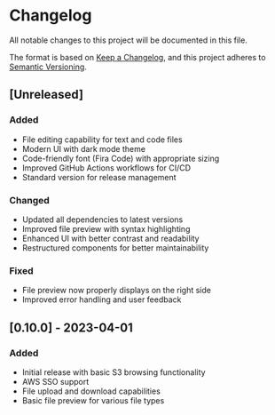 # Changelog

All notable changes to this project will be documented in this file.

The format is based on [Keep a Changelog](https://keepachangelog.com/en/1.0.0/),
and this project adheres to [Semantic Versioning](https://semver.org/spec/v2.0.0.html).

## [Unreleased]

### Added
- File editing capability for text and code files
- Modern UI with dark mode theme
- Code-friendly font (Fira Code) with appropriate sizing
- Improved GitHub Actions workflows for CI/CD
- Standard version for release management

### Changed
- Updated all dependencies to latest versions
- Improved file preview with syntax highlighting
- Enhanced UI with better contrast and readability
- Restructured components for better maintainability

### Fixed
- File preview now properly displays on the right side
- Improved error handling and user feedback

## [0.10.0] - 2023-04-01

### Added
- Initial release with basic S3 browsing functionality
- AWS SSO support
- File upload and download capabilities
- Basic file preview for various file types
